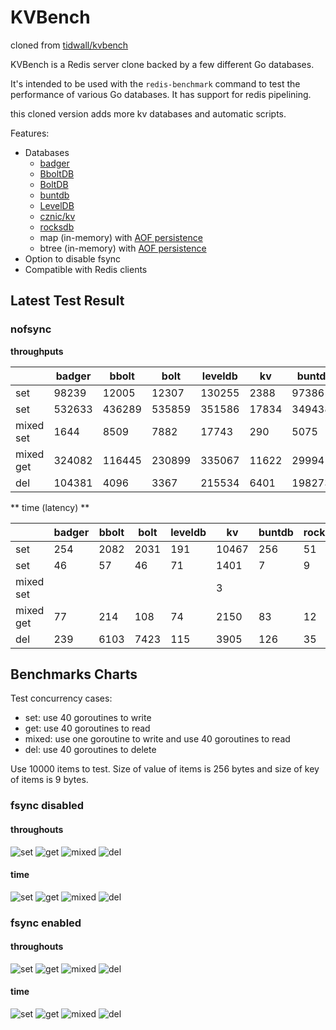 # KVBench

cloned from [tidwall/kvbench](https://github.com/tidwall/kvbench)

KVBench is a Redis server clone backed by a few different Go databases. 

It's intended to be used with the `redis-benchmark` command to test the performance of various Go databases.
It has support for redis pipelining.

this cloned version adds more kv databases and automatic scripts.

Features:

- Databases
  - [badger](https://github.com/dgraph-io/badger)
  - [BboltDB](https://github.com/etcd-io/bbolt)
  - [BoltDB](https://github.com/boltdb/bolt)
  - [buntdb](https://github.com/tidwall/buntdb)
  - [LevelDB](https://github.com/syndtr/goleveldb)
  - [cznic/kv](https://github.com/cznic/kv)
  - [rocksdb](https://github.com/tecbot/gorocksdb)
  - map (in-memory) with [AOF persistence](https://redis.io/topics/persistence)
  - btree (in-memory) with [AOF persistence](https://redis.io/topics/persistence)
- Option to disable fsync
- Compatible with Redis clients


## Latest Test Result

### nofsync

**throughputs**

|   |badger|bbolt|bolt|leveldb|kv|buntdb|rocksdb|btree|btree/memory|map|map/memory|
|---|------|-----|----|-------|--|------|-------|-----|------------|---|--------|
|set|98239|12005|12307|130255|2388|97386|488594|196261|559014|254365|1180283|
|set|532633|436289|535859|351586|17834|3494389|2531786|3169883|5325324|6808325|6700930|
|mixed set|1644|8509|7882|17743|290|5075|105005|17100|19085|20020|18279|
|mixed get|324082|116445|230899|335067|11622|299941|2021079|1211994|1487325|2436765|2739350|
|del|104381|4096|3367|215534|6401|198273|701337|446954|983082|753055|1577595|


** time (latency) **

|   |badger|bbolt|bolt|leveldb|kv|buntdb|rocksdb|btree|btree/memory|map|map/memory|
|---|------|-----|----|-------|--|------|-------|-----|------------|---|--------|
|set|254|2082|2031|191|10467|256|51|127|44|98|21|
|set|46|57|46|71|1401|7|9|7|4|3|3|
|mixed set|||||3|||||||
|mixed get|77|214|108|74|2150|83|12|20|16|10|9|
|del|239|6103|7423|115|3905|126|35|55|25|33|15|



## Benchmarks Charts

Test concurrency cases:

- set: use 40 goroutines to write
- get: use 40 goroutines to read
- mixed: use one goroutine to write and use 40 goroutines to read
- del: use 40 goroutines to delete

Use 10000 items to test. Size of value of items is 256 bytes and size of key of items is 9 bytes.

### fsync disabled

#### throughouts

![set](cmd/cli/benchmarks/nofsync-set-throughputs.png)
![get](cmd/cli/benchmarks/nofsync-get-throughputs.png)
![mixed](cmd/cli/benchmarks/nofsync-mixed-throughputs.png)
![del](cmd/cli/benchmarks/nofsync-del-throughputs.png)

#### time

![set](cmd/cli/benchmarks/nofsync-set-time.png)
![get](cmd/cli/benchmarks/nofsync-get-time.png)
![mixed](cmd/cli/benchmarks/nofsync-mixed-time.png)
![del](cmd/cli/benchmarks/nofsync-del-time.png)

### fsync enabled

#### throughouts

![set](cmd/cli/benchmarks/fsync-set-throughputs.png)
![get](cmd/cli/benchmarks/fsync-get-throughputs.png)
![mixed](cmd/cli/benchmarks/fsync-mixed-throughputs.png)
![del](cmd/cli/benchmarks/fsync-del-throughputs.png)

#### time

![set](cmd/cli/benchmarks/fsync-set-time.png)
![get](cmd/cli/benchmarks/fsync-get-time.png)
![mixed](cmd/cli/benchmarks/fsync-mixed-time.png)
![del](cmd/cli/benchmarks/fsync-del-time.png)